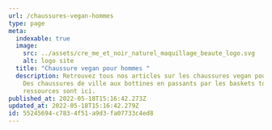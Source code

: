 ```yaml
---
url: /chaussures-vegan-hommes
type: page
meta:
  indexable: true
  image:
    src: ../assets/cre_me_et_noir_naturel_maquillage_beaute_logo.svg
    alt: logo site
  title: "Chaussure vegan pour hommes "
  description: Retrouvez tous nos articles sur les chaussures vegan pour hommes.
    Des chaussures de ville aux bottines en passants par les baskets toutes les
    ressources sont ici.
published_at: 2022-05-18T15:16:42.273Z
updated_at: 2022-05-18T15:16:42.279Z
id: 55245694-c783-4f51-a9d3-fa07733c4ed8
---
```

